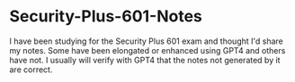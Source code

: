 # Security-Plus-601-Notes

I have been studying for the Security Plus 601 exam and thought I'd share my notes. Some have been elongated or enhanced using GPT4 and others have not. I usually will verify with GPT4 that the notes not generated by it are correct.
